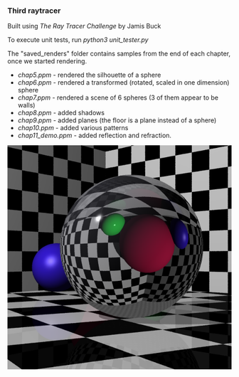 ### Third raytracer

Built using _The Ray Tracer Challenge_ by Jamis Buck

To execute unit tests, run _python3 unit_tester.py_

The "saved_renders" folder contains samples from the end of each chapter, once we started rendering.

* _chap5.ppm_ - rendered the silhouette of a sphere
* _chap6.ppm_ - rendered a transformed (rotated, scaled in one dimension) sphere
* _chap7.ppm_ - rendered a scene of 6 spheres (3 of them appear to be walls)
* _chap8.ppm_ - added shadows
* _chap9.ppm_ - added planes (the floor is a plane instead of a sphere)
* _chap10.ppm_ - added various patterns
* _chap11_demo.ppm_ - added reflection and refraction.

![chap11_demo.ppm](saved_renders/chap11_demo.png)
